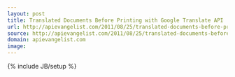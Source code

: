 ```yaml
---
layout: post
title: Translated Documents Before Printing with Google Translate API
url: http://apievangelist.com/2011/08/25/translated-documents-before-printing-with-google-translate-api/
source: http://apievangelist.com/2011/08/25/translated-documents-before-printing-with-google-translate-api/
domain: apievangelist.com
image: 
---
```

{% include JB/setup %}